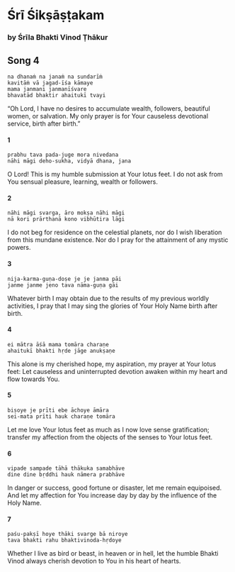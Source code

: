# Śrī Śikṣāṣṭakam

### by Śrīla Bhakti Vinod Ṭhākur

## Song 4

    na dhanaṁ na janaṁ na sundarīṁ
    kavitāṁ vā jagad-īśa kāmaye
    mama janmani janmanīśvare
    bhavatād bhaktir ahaitukī tvayi

“Oh Lord, I have no desires to accumulate wealth, followers, beautiful women, or salvation. My only prayer is for Your causeless devotional service, birth after birth.”

#### 1

    prabhu tava pada-juge mora nivedana
    nāhi māgi deho-sukha, vidyā dhana, jana

O Lord! This is my humble submission at Your lotus feet. I do not ask from You sensual pleasure, learning, wealth or followers.

#### 2

    nāhi māgi svarga, āro mokṣa nāhi māgi
    nā kori prārthanā kono vibhūtira lāgi

I do not beg for residence on the celestial planets, nor do I wish liberation from this mundane existence. Nor do I pray for the attainment of any mystic powers.

#### 3

    nija-karma-guṇa-doṣe je je janma pāi
    janme janme jeno tava nāma-guṇa gāi

Whatever birth I may obtain due to the results of my previous worldly activities, I pray that I may sing the glories of Your Holy Name birth after birth.

#### 4

    ei mātra āśā mama tomāra charaṇe
    ahaitukī bhakti hṛde jāge anukṣaṇe

This alone is my cherished hope, my aspiration, my prayer at Your lotus feet: Let causeless and uninterrupted devotion awaken within my heart and flow towards You.

#### 5

    biṣoye je prīti ebe āchoye āmāra
    sei-mata prīti hauk charaṇe tomāra

Let me love Your lotus feet as much as I now love sense gratification; transfer my affection from the objects of the senses to Your lotus feet.

#### 6

    vipade sampade tāhā thākuka samabhāve
    dine dine bṛddhi hauk nāmera prabhāve

In danger or success, good fortune or disaster, let me remain equipoised. And let my affection for You increase day by day by the influence of the Holy Name.

#### 7

    paśu-pakṣī hoye thāki svarge bā niroye
    tava bhakti rahu bhaktivinoda-hṛdoye

Whether I live as bird or beast, in heaven or in hell, let the humble Bhakti Vinod always cherish devotion to You in his heart of hearts.

